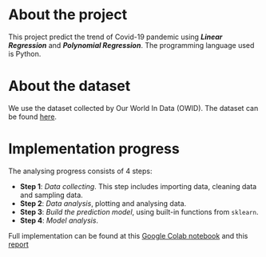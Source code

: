 # About the project
This project predict the trend of Covid-19 pandemic using ***Linear Regression*** and ***Polynomial Regression***. The programming language used is Python.
# About the dataset
We use the dataset collected by Our World In Data (OWID). The dataset can be found [here](https://github.com/owid/covid-19-data).
# Implementation progress
The analysing progress consists of 4 steps:
- **Step 1**: *Data collecting*. This step includes importing data, cleaning data and sampling data.
- **Step 2**: *Data analysis*, plotting and analysing data.
- **Step 3**: *Build the prediction model*, using built-in functions from `sklearn`.
- **Step 4**: *Model analysis*.

Full implementation can be found at this [Google Colab notebook](https://colab.research.google.com/drive/1xHzaPjP_sCVKU0z6Np3CagS2CC50I8bA) and this [report](https://github.com/namkha1032/covid19-prediction/blob/main/full_report.pdf)
